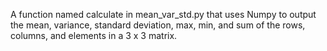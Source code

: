 A function named calculate in mean_var_std.py that uses Numpy to output the mean, variance, standard deviation, max, min, and sum of the rows, columns, and elements in a 3 x 3 matrix.
